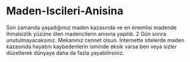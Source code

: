 # Maden-Iscileri-Anisina
Son zamanda yaşadığımız maden kazasında ve en önemlisi madende ihmalsizlik yüzüne ölen madencilerin anısına yapıldı. 2 Gün sonra unutulmayacaksınız. Mekanınız cennet olsun.
İnternette sitelerde maden kazasında hayatını kaybedenlerin isminde eksik varsa ben veya sizler düzelterek dünyaya daha da fazla yayabilirsiniz. 
